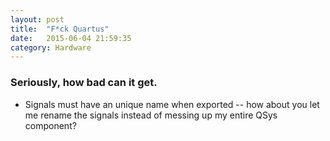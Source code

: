 ```yaml
---
layout: post
title:  "F*ck Quartus"
date:   2015-06-04 21:59:35
category: Hardware
---
```


### Seriously, how bad can it get.
* Signals must have an unique name when exported -- how about you let me rename the signals instead of messing up my entire QSys component?
